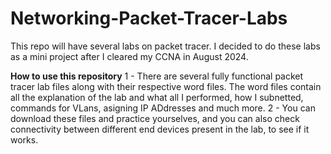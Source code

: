 # Networking-Packet-Tracer-Labs
This repo will have several labs on packet tracer.
I decided to do these labs as a mini project after I cleared my CCNA in August 2024. 

**How to use this repository**
1 - There are several fully functional packet tracer lab files along with their respective word files. The word files contain all the explanation of the lab and what all I performed, how I subnetted, commands for VLans, asigning IP ADdresses and much more.
2 - You can download these files and practice yourselves, and you can also check connectivity between different end devices present in the lab, to see if it works.

